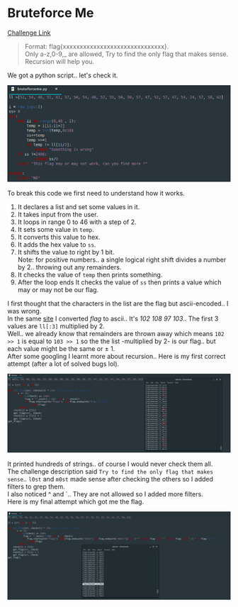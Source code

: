 **Bruteforce Me**
===================  
[Challenge Link](https://s3-eu-west-1.amazonaws.com/hubchallenges/Reverse/bruteforceme.py)

> Format: flag{xxxxxxxxxxxxxxxxxxxxxxxxxxxxxx}.  
> Only a-z,0-9,_ are allowed, Try to find the only flag that makes sense.  
> Recursion will help you.

We got a python script.. let's check it.

![](images/bruteforce-me1.png)

To break this code we first need to understand how it works.  
 1. It declares a list and set some values in it.
 2. It takes input from the user. 
 3. It loops in range 0 to 46 with a step of 2. 
 4. It sets some value in `temp`.
 5. It converts this value to hex.
 6. It adds the hex value to `ss`.
 7. It shifts the value to right by 1 bit.  
 Note: for positive numbers.. a single logical right shift divides a number by 2.. throwing out any remainders.
 8. It checks the value of `temp` then prints something.
 9. After the loop ends It checks the value of `ss` then prints a value which may or may not be our flag.

I first thought that the characters in the list are the flag but ascii-encoded.. I was wrong.  
In the same [site](https://onlinestringtools.com/convert-string-to-ascii) I converted *flag* to ascii.. It's *102 108 97 103*.. The first 3 values are `ll[:3]` multiplied by  2.  
Well.. we already know that remainders are thrown away which means `102 >> 1` is equal to `103 >> 1` so the the list -multiplied by 2- is our flag.. but each value might be the same or ± 1.  
After some googling I learnt more about recursion.. Here is my first correct attempt (after a lot of solved bugs lol).

![](images/bruteforce-me2.png)

It printed hundreds of strings.. of course I would never check them all.  
The challenge description said `Try to find the only flag that makes sense`.. `l0st` and `m0st` made sense after checking the others so I added filters to grep them.  
I also noticed ^ and `.. They are not allowed so I added more filters.  
Here is my final attempt which got me the flag.

![](images/bruteforce-me3.png)

